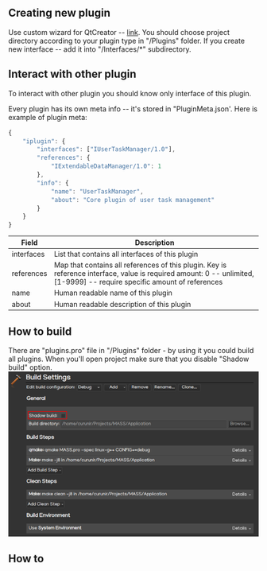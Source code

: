 ## Creating new plugin
Use custom wizard for QtCreator -- [link](/Resources/QtCreator%20wizard).
You should choose project directory according to your plugin type in "/Plugins" folder. If you create new interface -- add it into "/Interfaces/*" subdirectory.

## Interact with other plugin
To interact with other plugin you should know only interface of this plugin.

Every plugin has its own meta info -- it's stored in "PluginMeta.json'. Here is example of plugin meta:
```js
{
    "iplugin": {
		"interfaces": ["IUserTaskManager/1.0"],
		"references": {
			"IExtendableDataManager/1.0": 1
		},
		"info": {
			"name": "UserTaskManager",
			"about": "Core plugin of user task management"
		}
	}
}
```
| Field | Description |
| ------ | ------ |
| interfaces | List that contains all interfaces of this plugin |
| references | Map that contains all references of this plugin. Key is reference interface, value is required amount: 0 -- unlimited, [1-9999] -- require specific amount of references | 
| name | Human readable name of this plugin | 
| about | Human readable description of this plugin | 

## How to build
There are "plugins.pro" file in "/Plugins" folder - by using it you could build all plugins.
When you'll open project make sure that you disable "Shadow build" option.
![Shadow build](/Resources/Images/ShadowBuild.png)

## How to

